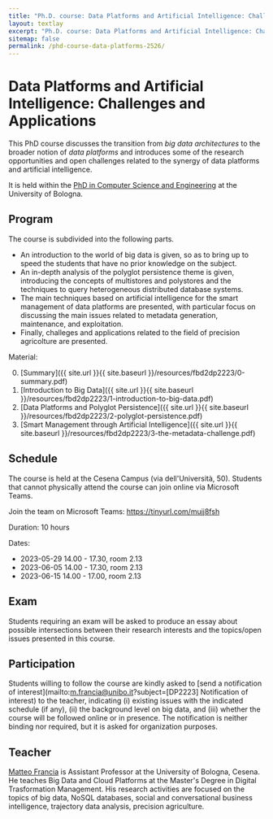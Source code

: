 ```yaml
---
title: "Ph.D. course: Data Platforms and Artificial Intelligence: Challenges and Applications"
layout: textlay
excerpt: "Ph.D. course: Data Platforms and Artificial Intelligence: Challenges and Applications"
sitemap: false
permalink: /phd-course-data-platforms-2526/
---
```


# Data Platforms and Artificial Intelligence: Challenges and Applications

This PhD course discusses the transition from *big data architectures* to the broader notion of *data platforms* and introduces some of the research opportunities and open challenges related to the synergy of data platforms and artificial intelligence.

It is held within the [PhD in Computer Science and Engineering](https://disi.unibo.it/it/didattica/dottorati-di-ricerca/computer-science-and-engineering/) at the University of Bologna.

## Program

The course is subdivided into the following parts.

- An introduction to the world of big data is given, so as to bring up to speed the students that have no prior knowledge on the subject.
- An in-depth analysis of the polyglot persistence theme is given, introducing the concepts of multistores and polystores and the techniques to query heterogeneous distributed database systems.
- The main techniques based on artificial intelligence for the smart management of data platforms are presented, with particular focus on discussing the main issues related to metadata generation, maintenance, and exploitation.
- Finally, challeges and applications related to the field of precision agricolture are presented.

Material:

0. [Summary]({{ site.url }}{{ site.baseurl }}/resources/fbd2dp2223/0-summary.pdf)
0. [Introduction to Big Data]({{ site.url }}{{ site.baseurl }}/resources/fbd2dp2223/1-introduction-to-big-data.pdf)
0. [Data Platforms and Polyglot Persistence]({{ site.url }}{{ site.baseurl }}/resources/fbd2dp2223/2-polyglot-persistence.pdf)
0. [Smart Management through Artificial Intelligence]({{ site.url }}{{ site.baseurl }}/resources/fbd2dp2223/3-the-metadata-challenge.pdf)

## Schedule

The course is held at the Cesena Campus (via dell'Università, 50). Students that cannot physically attend the course can join online via Microsoft Teams.

Join the team on Microsoft Teams: https://tinyurl.com/mujj8fsh

Duration: 10 hours

Dates:
- 2023-05-29 14.00 - 17.30, room 2.13
- 2023-06-05 14.00 - 17.30, room 2.13
- 2023-06-15 14.00 - 17.00, room 2.13

## Exam

Students requiring an exam will be asked to produce an essay about possible intersections between their research interests and the topics/open issues presented in this course.

## Participation

Students willing to follow the course are kindly asked to [send a notification of interest](mailto:m.francia@unibo.it?subject=[DP2223] Notification of interest) to the teacher, indicating (i) existing issues with the indicated schedule (if any), (ii) the background level on big data, and (iii) whether the course will be followed online or in presence. The notification is neither binding nor required, but it is asked for organization purposes.

## Teacher

[Matteo Francia](https://www.unibo.it/sitoweb/m.francia/) is Assistant Professor at the University of Bologna, Cesena. He teaches Big Data and Cloud Platforms at the Master's Degree in Digital Trasformation Management. His research activities are focused on the topics of big data, NoSQL databases, social and conversational business intelligence, trajectory data analysis, precision agriculture.
